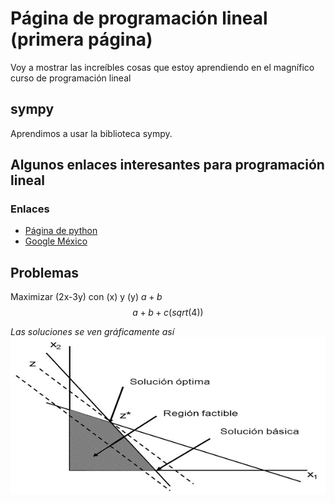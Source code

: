 
<script src='https://cdnjs.cloudflare.com/ajax/libs/mathjax/2.7.5/MathJax.js?config=TeX-MML-AM_CHTML' async></script>
# Página de programación lineal (primera página)
Voy a mostrar las increíbles cosas que estoy aprendiendo en el magnífico curso de programación lineal

## sympy
Aprendimos a usar la biblioteca sympy.

## Algunos enlaces interesantes para programación lineal
### Enlaces
  - [Página de python](https://www.python.org/)
  - [Google México](https://www.google.com.mx/)


## Problemas
Maximizar \(2x-3y\) con \(x\) y \(y\) $a+b$ $$a+b+c(sqrt(4))$$

*Las soluciones se ven gráficamente así*
![Solución](1.png)